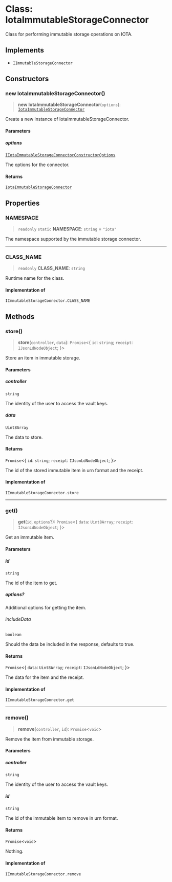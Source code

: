 # Class: IotaImmutableStorageConnector

Class for performing immutable storage operations on IOTA.

## Implements

- `IImmutableStorageConnector`

## Constructors

### new IotaImmutableStorageConnector()

> **new IotaImmutableStorageConnector**(`options`): [`IotaImmutableStorageConnector`](IotaImmutableStorageConnector.md)

Create a new instance of IotaImmutableStorageConnector.

#### Parameters

##### options

[`IIotaImmutableStorageConnectorConstructorOptions`](../interfaces/IIotaImmutableStorageConnectorConstructorOptions.md)

The options for the connector.

#### Returns

[`IotaImmutableStorageConnector`](IotaImmutableStorageConnector.md)

## Properties

### NAMESPACE

> `readonly` `static` **NAMESPACE**: `string` = `"iota"`

The namespace supported by the immutable storage connector.

***

### CLASS\_NAME

> `readonly` **CLASS\_NAME**: `string`

Runtime name for the class.

#### Implementation of

`IImmutableStorageConnector.CLASS_NAME`

## Methods

### store()

> **store**(`controller`, `data`): `Promise`\<\{ `id`: `string`; `receipt`: `IJsonLdNodeObject`; \}\>

Store an item in immutable storage.

#### Parameters

##### controller

`string`

The identity of the user to access the vault keys.

##### data

`Uint8Array`

The data to store.

#### Returns

`Promise`\<\{ `id`: `string`; `receipt`: `IJsonLdNodeObject`; \}\>

The id of the stored immutable item in urn format and the receipt.

#### Implementation of

`IImmutableStorageConnector.store`

***

### get()

> **get**(`id`, `options`?): `Promise`\<\{ `data`: `Uint8Array`; `receipt`: `IJsonLdNodeObject`; \}\>

Get an immutable item.

#### Parameters

##### id

`string`

The id of the item to get.

##### options?

Additional options for getting the item.

###### includeData

`boolean`

Should the data be included in the response, defaults to true.

#### Returns

`Promise`\<\{ `data`: `Uint8Array`; `receipt`: `IJsonLdNodeObject`; \}\>

The data for the item and the receipt.

#### Implementation of

`IImmutableStorageConnector.get`

***

### remove()

> **remove**(`controller`, `id`): `Promise`\<`void`\>

Remove the item from immutable storage.

#### Parameters

##### controller

`string`

The identity of the user to access the vault keys.

##### id

`string`

The id of the immutable item to remove in urn format.

#### Returns

`Promise`\<`void`\>

Nothing.

#### Implementation of

`IImmutableStorageConnector.remove`
